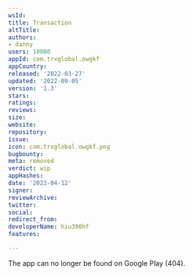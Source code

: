 ```yaml
---
wsId: 
title: Transaction
altTitle: 
authors:
- danny
users: 10000
appId: com.trxglobal.owgkf
appCountry: 
released: '2022-03-27'
updated: '2022-09-05'
version: '1.3'
stars: 
ratings: 
reviews: 
size: 
website: 
repository: 
issue: 
icon: com.trxglobal.owgkf.png
bugbounty: 
meta: removed
verdict: wip
appHashes: 
date: '2023-04-12'
signer: 
reviewArchive: 
twitter: 
social: 
redirect_from: 
developerName: hiu390hf
features: 

---
```


The app can no longer be found on Google Play (404).
